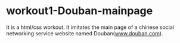 # workout1-Douban-mainpage

It is a html/css workout.
It imitates the main page of a chinese social networking service website named Douban(www.douban.com).
